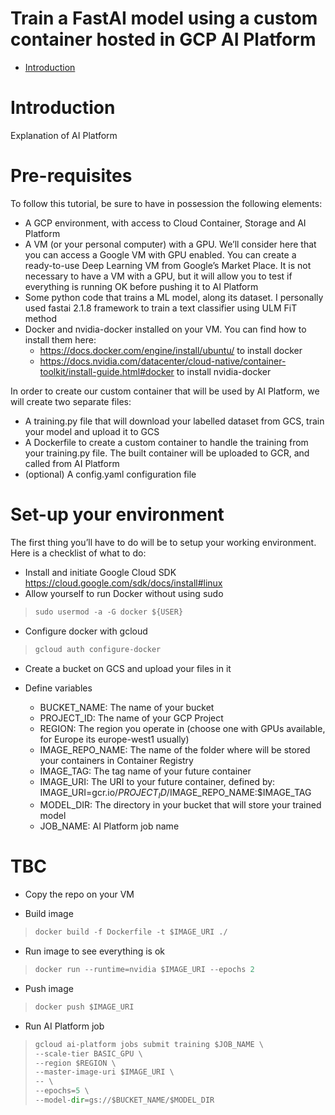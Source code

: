 # Train a FastAI model using a custom container hosted in GCP AI Platform
- [Introduction](#introduction)

# Introduction
Explanation of AI Platform

# Pre-requisites
To follow this tutorial, be sure to have in possession the following elements:
- A GCP environment, with access to Cloud Container, Storage and AI Platform
- A VM (or your personal computer) with a GPU. We’ll consider here that you can access a Google VM with GPU enabled. You can create a ready-to-use Deep Learning VM from Google’s Market Place. It is not necessary to have a VM with a GPU, but it will allow you to test if everything is running OK before pushing it to AI Platform
- Some python code that trains a ML model, along its dataset. I personally used fastai 2.1.8 framework to train a text classifier using ULM FiT method
- Docker and nvidia-docker installed on your VM. You can find how to install them here:
  - https://docs.docker.com/engine/install/ubuntu/ to install docker
  - https://docs.nvidia.com/datacenter/cloud-native/container-toolkit/install-guide.html#docker to install nvidia-docker

In order to create our custom container that will be used by AI Platform, we will create two separate files:
- A training.py file that will download your labelled dataset from GCS, train your model and upload it to GCS
- A Dockerfile to create a custom container to handle the training from your training.py file. The built container will be uploaded to GCR, and called from AI Platform
- (optional) A config.yaml configuration file 

# Set-up your environment
The first thing you’ll have to do will be to setup your working environment. Here is a checklist of what to do:
- Install and initiate Google Cloud SDK https://cloud.google.com/sdk/docs/install#linux
- Allow yourself to run Docker without using sudo
> ```python
> sudo usermod -a -G docker ${USER}
> ```
- Configure docker with gcloud
> ```python
> gcloud auth configure-docker
> ```
- Create a bucket on GCS and upload your files in it

- Define variables
  - BUCKET_NAME: The name of your bucket
  - PROJECT_ID: The name of your GCP Project
  - REGION: The region you operate in (choose one with GPUs available, for Europe its europe-west1 usually)
  - IMAGE_REPO_NAME: The name of the folder where will be stored your containers in Container Registry
  - IMAGE_TAG: The tag name of your future container
  - IMAGE_URI: The URI to your future container, defined by:
    IMAGE_URI=gcr.io/$PROJECT_ID/$IMAGE_REPO_NAME:$IMAGE_TAG
  - MODEL_DIR: The directory in your bucket that will store your trained model
  - JOB_NAME: AI Platform job name


# TBC
- Copy the repo on your VM

- Build image
> ```python
> docker build -f Dockerfile -t $IMAGE_URI ./
> ```

- Run image to see everything is ok
> ```python
> docker run --runtime=nvidia $IMAGE_URI --epochs 2
> ```

- Push image
> ```python
> docker push $IMAGE_URI
> ```


- Run AI Platform job
> ```python
> gcloud ai-platform jobs submit training $JOB_NAME \
> --scale-tier BASIC_GPU \
> --region $REGION \
> --master-image-uri $IMAGE_URI \
> -- \
> --epochs=5 \
> --model-dir=gs://$BUCKET_NAME/$MODEL_DIR
> ```
